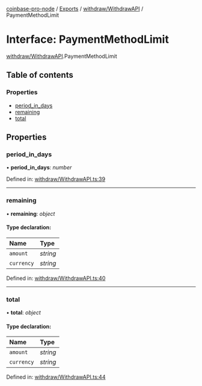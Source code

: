 [coinbase-pro-node](../README.md) / [Exports](../modules.md) / [withdraw/WithdrawAPI](../modules/withdraw_withdrawapi.md) / PaymentMethodLimit

# Interface: PaymentMethodLimit

[withdraw/WithdrawAPI](../modules/withdraw_withdrawapi.md).PaymentMethodLimit

## Table of contents

### Properties

- [period\_in\_days](withdraw_withdrawapi.paymentmethodlimit.md#period_in_days)
- [remaining](withdraw_withdrawapi.paymentmethodlimit.md#remaining)
- [total](withdraw_withdrawapi.paymentmethodlimit.md#total)

## Properties

### period\_in\_days

• **period\_in\_days**: *number*

Defined in: [withdraw/WithdrawAPI.ts:39](https://github.com/bennycode/coinbase-pro-node/blob/c3d8f7c/src/withdraw/WithdrawAPI.ts#L39)

___

### remaining

• **remaining**: *object*

#### Type declaration:

Name | Type |
:------ | :------ |
`amount` | *string* |
`currency` | *string* |

Defined in: [withdraw/WithdrawAPI.ts:40](https://github.com/bennycode/coinbase-pro-node/blob/c3d8f7c/src/withdraw/WithdrawAPI.ts#L40)

___

### total

• **total**: *object*

#### Type declaration:

Name | Type |
:------ | :------ |
`amount` | *string* |
`currency` | *string* |

Defined in: [withdraw/WithdrawAPI.ts:44](https://github.com/bennycode/coinbase-pro-node/blob/c3d8f7c/src/withdraw/WithdrawAPI.ts#L44)
